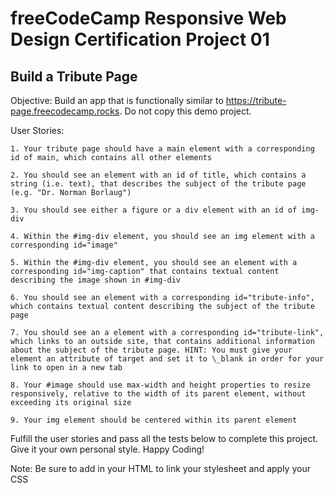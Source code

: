 # freeCodeCamp Responsive Web Design Certification Project 01

## Build a Tribute Page

Objective: Build an app that is functionally similar to https://tribute-page.freecodecamp.rocks. Do not copy this demo project.

User Stories:

    1. Your tribute page should have a main element with a corresponding id of main, which contains all other elements

    2. You should see an element with an id of title, which contains a string (i.e. text), that describes the subject of the tribute page (e.g. "Dr. Norman Borlaug")

    3. You should see either a figure or a div element with an id of img-div

    4. Within the #img-div element, you should see an img element with a corresponding id="image"

    5. Within the #img-div element, you should see an element with a corresponding id="img-caption" that contains textual content describing the image shown in #img-div

    6. You should see an element with a corresponding id="tribute-info", which contains textual content describing the subject of the tribute page

    7. You should see an a element with a corresponding id="tribute-link", which links to an outside site, that contains additional information about the subject of the tribute page. HINT: You must give your element an attribute of target and set it to \_blank in order for your link to open in a new tab

    8. Your #image should use max-width and height properties to resize responsively, relative to the width of its parent element, without exceeding its original size

    9. Your img element should be centered within its parent element

Fulfill the user stories and pass all the tests below to complete this project. Give it your own personal style. Happy Coding!

Note: Be sure to add <link rel="stylesheet" href="styles.css"> in your HTML to link your stylesheet and apply your CSS
